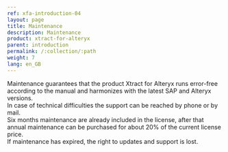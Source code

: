 ```yaml
---
ref: xfa-introduction-04
layout: page
title: Maintenance
description: Maintenance
product: xtract-for-alteryx
parent: introduction
permalink: /:collection/:path
weight: 7
lang: en_GB
---
```


Maintenance guarantees that the product Xtract for Alteryx runs error-free according to the manual and harmonizes with the latest SAP and Alteryx versions. <br>
In case of technical difficulties the support can be reached by phone or by mail.<br>
Six months maintenance are already included in the license, after that annual maintenance can be purchased for about 20% of the current license price.<br>
If maintenance has expired, the right to updates and support is lost.<br>